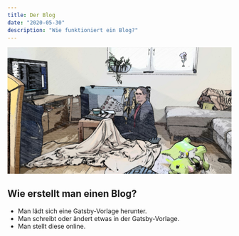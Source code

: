 ```yaml
---
title: Der Blog
date: "2020-05-30"
description: "Wie funktioniert ein Blog?"
---
```


![Sonja vor dem Rechner](./Sonja_blogt.jpg)

## Wie erstellt man einen Blog?

- Man lädt sich eine Gatsby-Vorlage herunter.
- Man schreibt oder ändert etwas in der Gatsby-Vorlage.
- Man stellt diese online.

